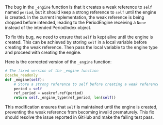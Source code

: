 The bug in the `_engine` function is that it creates a weak reference to `self` named `period`, but it should keep a strong reference to `self` until the engine is created. In the current implementation, the weak reference is being dropped before intended, leading to the PeriodEngine receiving a `None` instead of the intended PeriodIndex object.

To fix this bug, we need to ensure that `self` is kept alive until the engine is created. This can be achieved by storing `self` in a local variable before creating the weak reference. Then pass the local variable to the engine type and proceed with creating the engine.

Here is the corrected version of the `_engine` function:

```python
# The fixed version of the _engine function
@cache_readonly
def _engine(self):
    # Store a strong reference to self before creating a weak reference
    period = self
    ref_period = weakref.ref(period)
    return self._engine_type(ref_period, len(self))
```

This modification ensures that `self` is maintained until the engine is created, preventing the weak reference from becoming invalid prematurely. This fix should resolve the issue reported in GitHub and make the failing test pass.